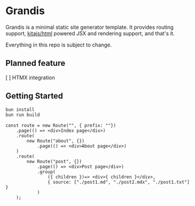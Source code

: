 # Grandis

Grandis is a minimal static site generator template. It provides routing support, [kitajs/html](https://github.com/kitajs/html) powered JSX and rendering support, and that's it.

Everything in this repo is subject to change.

## Planned feature

[ ] HTMX integration

## Getting Started

```bash
bun install
bun run build
```

```tsx
const route = new Route("", { prefix: ""})
	.page(() => <div>Index page</div>)
	.route(
		new Route("about", {})
			.page(() => <div>About page</div>)
	)
	.route(
		new Route("post", {})
			.page(() => <div>Post page</div>)
			.group(
				({ children })=> <div>{ children }</div>,
				{ source: ["./post1.md", "./post2.mdx", "./post1.txt"] }
			)
	);
```
